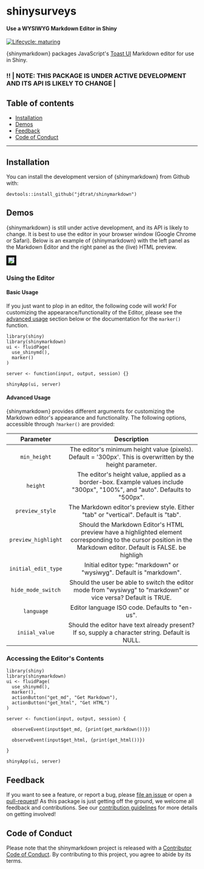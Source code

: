 # shinysurveys

#### Use a WYSIWYG Markdown Editor in Shiny

<!-- badges: start -->

[![Lifecycle: maturing](https://img.shields.io/badge/lifecycle-maturing-blue.svg)](https://www.tidyverse.org/lifecycle/#maturing)

<!-- badges: end -->

{shinymarkdown} packages JavaScript's [Toast UI](https://github.com/nhn/tui.editor) Markdown editor for use in Shiny.

### :bangbang: \| NOTE: THIS PACKAGE IS UNDER ACTIVE DEVELOPMENT AND ITS API IS LIKELY TO CHANGE \|

## Table of contents

-   [Installation](#installation)
-   [Demos](#demos)
-   [Feedback](#feedback)
-   [Code of Conduct](#code-of-conduct)

------------------------------------------------------------------------

## Installation

You can install the development version of {shinymarkdown} from Github with:

``` {.r}
devtools::install_github("jdtrat/shinymarkdown")
```

## Demos

{shinymarkdown} is still under active development, and its API is likely to change. It is best to use the editor in your browser window (Google Chrome or Safari). Below is an example of {shinymarkdown} with the left panel as the Markdown Editor and the right panel as the (live) HTML preview.

<img src="https://jdtrat.com/packages/shinymarkdown/resources/editor_preview_dev.png" style="border:5px solid black;"/>

### Using the Editor

#### Basic Usage

If you just want to plop in an editor, the following code will work! For customizing the appearance/functionality of the Editor, please see the [advanced usage](#advanced-usage) section below or the documentation for the `marker()` function.

``` {.r}
library(shiny)
library(shinymarkdown)
ui <- fluidPage(
  use_shinymd(),
  marker()
)

server <- function(input, output, session) {}

shinyApp(ui, server)
```

#### Advanced Usage

{shinymarkdown} provides different arguments for customizing the Markdown editor's appearance and functionality. The following options, accessible through `?marker()` are provided:

|      Parameter      |                                                                           Description                                                                           |
|:-------------------:|:---------------------------------------------------------------------------------------------------------------------------------------------------------------:|
|    `min_height`     |                           The editor's minimum height value (pixels). Default = '300px'. This is overwritten by the height parameter.                           |
|      `height`       |                  The editor's height value, applied as a border-box. Example values include "300px", "100%", and "auto". Defaults to "500px".                   |
|   `preview_style`   |                                       The Markdown editor's preview style. Either "tab" or "vertical". Default is "tab".                                        |
| `preview_highlight` | Should the Markdown Editor's HTML preview have a highlighted element corresponding to the cursor position in the Markdown editor. Default is FALSE. be highligh |
| `initial_edit_type` |                                              Initial editor type: "markdown" or "wysiwyg". Default is "markdown".                                               |
| `hide_mode_switch`  |                         Should the user be able to switch the editor mode from "wysiwyg" to "markdown" or vice versa? Default is TRUE.                          |
|     `language`      |                                                         Editor language ISO code. Defaults to "en-us".                                                          |
|   `iniial_value`    |                                 Should the editor have text already present? If so, supply a character string. Default is NULL.                                 |

### Accessing the Editor's Contents

``` {.r}
library(shiny)
library(shinymarkdown)
ui <- fluidPage(
  use_shinymd(),
  marker(),
  actionButton("get_md", "Get Markdown"),
  actionButton("get_html", "Get HTML")
)

server <- function(input, output, session) {
  
  observeEvent(input$get_md, {print(get_markdown())})
  
  observeEvent(input$get_html, {print(get_html())})
  
}

shinyApp(ui, server)
```

## Feedback

If you want to see a feature, or report a bug, please [file an issue](https://github.com/jdtrat/shinymarkdown/issues) or open a [pull-request](https://github.com/jdtrat/shinymarkdown/pulls)! As this package is just getting off the ground, we welcome all feedback and contributions. See our [contribution guidelines](.github/CONTRIBUTING.md) for more details on getting involved!

## Code of Conduct

Please note that the shinymarkdown project is released with a [Contributor Code of Conduct](https://contributor-covenant.org/version/2/0/CODE_OF_CONDUCT.html). By contributing to this project, you agree to abide by its terms.
